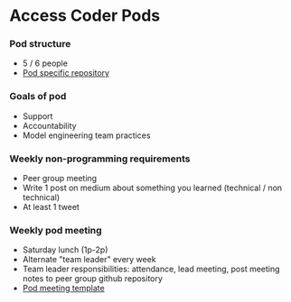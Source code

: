 # Access Coder Pods

### Pod structure

* 5 / 6 people
* [Pod specific repository](http://github.com/accesscode-2-1/lollipop)

### Goals of pod

* Support
* Accountability
* Model engineering team practices

### Weekly non-programming requirements

* Peer group meeting
* Write 1 post on medium about something you learned (technical / non technical)
* At least 1 tweet 


### Weekly pod meeting

* Saturday lunch (1p-2p)
* Alternate "team leader" every week
* Team leader responsibilities: attendance, lead meeting, post meeting notes to peer group github repository
* [Pod meeting template](http://github.com/accesscode-2-1/lollipop/tree/master/unit-0)
